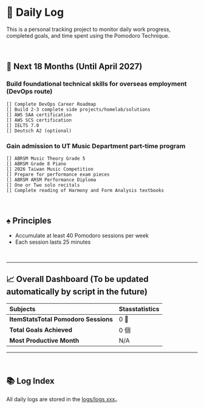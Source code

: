 # 🍅 Daily Log
This is a personal tracking project to monitor daily work progress, completed goals, and time spent using the Pomodoro Technique.

<br>

## 🎯 Next 18 Months (Until April 2027)
### Build foundational technical skills for overseas employment (DevOps route)
    [] Complete DevOps Career Roadmap
    [] Build 2-3 complete side projects/homelab/solutions
    [] AWS SAA certification
    [] AWS SCS certification
    [] IELTS 7.0
    [] Deutsch A2 (optional)
### Gain admission to UT Music Department part-time program
    [] ABRSM Music Theory Grade 5
    [] ABRSM Grade 8 Piano
    [] 2026 Taiwan Music Competition
    [] Prepare for performance exam pieces
    [] ABRSM ARSM Performance Diploma
    [] One or Two solo recitals
    [] Complete reading of Harmony and Form Analysis textbooks

<br>

## ♠️ Principles
- Accumulate at least 40 Pomodoro sessions per week
- Each session lasts 25 minutes

<br>

---

## 📈 Overall Dashboard (To be updated automatically by script in the future)

| Subjects | Stasstatistics |
| :--- | :--- |
| **ItemStatsTotal Pomodoro Sessions** | 0 🍅 |
| **Total Goals Achieved** | 0 個 |
| **Most Productive Month** | N/A |

---

<br>

## 📚 Log Index
All daily logs are stored in the [logs/logs xxx](./logs)。